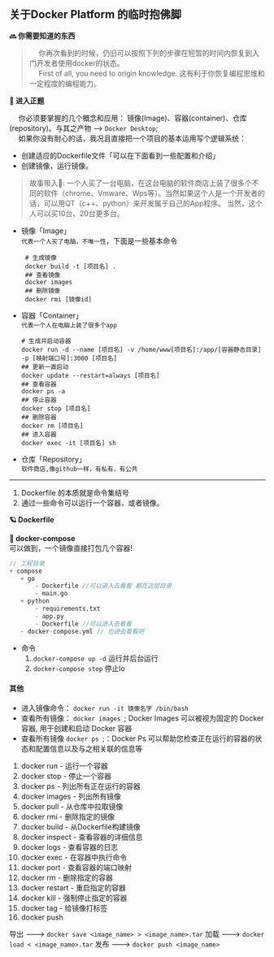 ## 关于Docker Platform 的临时抱佛脚
**🔜 你需要知道的东西**
> &emsp; 你再次看到的时候，仍旧可以按照下列的步骤在短暂的时间内恢复到入门开发者使用docker的状态。  
> &emsp; First of all, you need to origin knowledge. 这有利于你恢复编程思维和一定程度的编程能力。
> 
**🚗 进入正题** 

&emsp; 你必须要掌握的几个概念和应用： 镜像(Image)、容器(container)、仓库(repository)。与其之产物 --> `Docker Desktop`;  
&emsp; 如果你没有耐心的话，我况且直接把一个项目的基本运用写个逻辑系统：   
- 创建适应的Dockerfile文件「可以在下面看到一些配置和介绍」
- 创建镜像，运行镜像。


> 故事带入🍳: 一个人买了一台电脑，在这台电脑的软件商店上装了很多个不同的软件（chrome、Vmware、Wps等）。当然如果这个人是一个开发者的话，可以用QT（c++、python）来开发属于自己的App程序。
当然，这个人可以买10台、20台更多台。

- 镜像「Image」  
  `代表一个人买了电脑，不唯一性`，下面是一些基本命令
   ```shell
    # 生成镜像
    docker build -t [项目名] .
    ## 查看镜像
    docker images
    ## 删除镜像
    docker rmi [镜像id]
    ```

- 容器「Container」  
  `代表一个人在电脑上装了很多个app`  
    ```shell
    # 生成并启动容器
    docker run -d --name [项目名] -v /home/www[项目名]:/app/[容器静态目录] -p [映射端口号]:3000 [项目名]
    ## 更新一直启动
    docker update --restart=always [项目名]
    ## 查看容器
    docker ps -a
    ## 停止容器
    docker stop [项目名]
    ## 删除容器
    docker rm [项目名]
    ## 进入容器
    docker exec -it [项目名] sh
    ```

- 仓库「Repository」  
  `软件商店,像github一样，有私有，有公共`

------------ 

1. Dockerfile 的本质就是命令集结号
2. 通过一些命令可以运行一个容器，或者镜像。


**🪐 Dockerfile** 

**🍇 docker-compose**  
  可以做到，一个镜像直接打包几个容器!
 ```v
// 工程目录
+ compose 
    + go
        - Dockerfile //可以进入去看看 都在这层目录
        - main.go
    + python
        - requirements.txt
        - app.py
        - Dockerfile //可以进入去看看
    - docker-compose.yml // 也进去看看吧
```

 - 命令
    1. `docker-compose up -d` 运行并后台运行
    2. `docker-compose stop` 停止lo

#### 其他
- 进入镜像命令： `docker run -it 镜像名字 /bin/bash`
- 查看所有镜像： `docker images `; Docker Images 可以被视为固定的 Docker 容器, 用于创建和启动 Docker 容器
- 查看所有镜像   `docker ps `;：Docker Ps 可以帮助您检查正在运行的容器的状态和配置信息以及与之相关联的信息等

1. docker run - 运行一个容器
2. docker stop - 停止一个容器
3. docker ps - 列出所有正在运行的容器
4. docker images - 列出所有镜像
5. docker pull - 从仓库中拉取镜像
6. docker rmi - 删除指定的镜像
7. docker build - 从Dockerfile构建镜像
8. docker inspect - 查看容器的详细信息
9. docker logs - 查看容器的日志
10. docker exec - 在容器中执行命令
11. docker port - 查看容器的端口映射
12. docker rm - 删除指定的容器
13. docker restart - 重启指定的容器
14. docker kill - 强制停止指定的容器
15. docker tag - 给镜像打标签
16. docker push

导出 ---> `docker save <image_name> > <image_name>.tar`
加载 ---> `docker load < <image_name>.tar`
发布 ---> `docker push <image_name>`